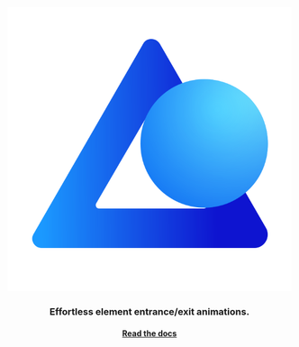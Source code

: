 <div align="center">
    <img src="/.github/assets/logo.svg?sanitize=true" alt="Animate Presence"/>
</div>
<h3 align="center">Effortless element entrance/exit animations.</h3>
<h4 align="center"><a href="https://github.com/natemoo-re/animate-presence/tree/master/packages/animate-presence#readme">Read the docs</a></h4>

<br />